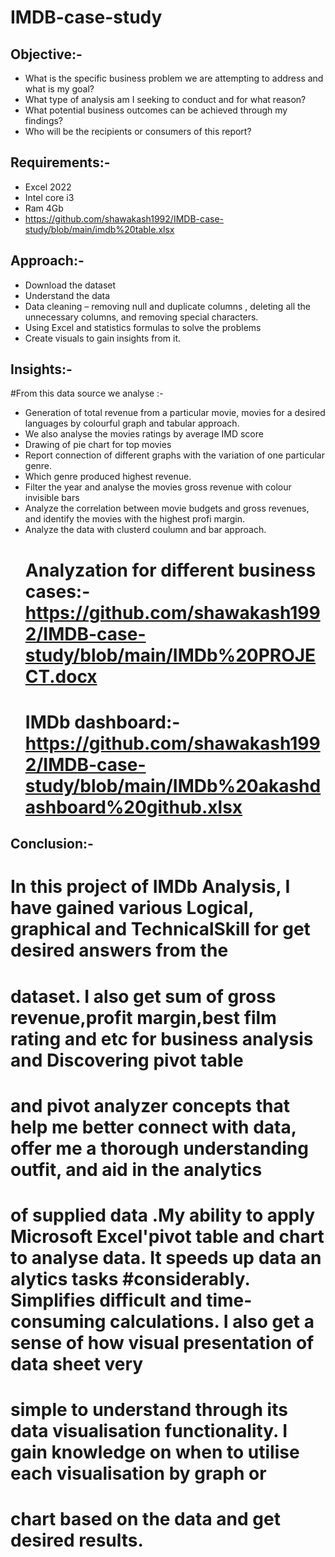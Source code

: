 # **IMDB-case-study**

## Objective:-
* What is the specific business problem we are attempting to address and what is my goal?
* What type of analysis am I seeking to conduct and for what reason?
* What potential business outcomes can be achieved through my findings?
* Who will be the recipients or consumers of this report? 

## Requirements:-
* Excel 2022
* Intel core i3
* Ram 4Gb
* https://github.com/shawakash1992/IMDB-case-study/blob/main/imdb%20table.xlsx

## Approach:-
* Download the dataset
* Understand the data
* Data cleaning – removing null and duplicate columns , deleting all the unnecessary columns, and removing special characters.
* Using Excel and statistics formulas to solve the problems
* Create visuals to gain insights from it.

## Insights:-
#From this data source we analyse :-
* Generation of total revenue from a particular movie, movies for a desired languages by colourful graph and tabular approach.
* We also analyse the movies ratings by average IMD score
* Drawing of pie chart for top movies
* Report connection of different graphs with the variation of one particular genre.
* Which genre produced highest revenue.
* Filter the year and analyse the movies gross revenue with colour invisible bars
* Analyze the correlation between movie budgets and gross revenues, and identify the movies with the highest profi margin.
* Analyze the data with clusterd coulumn and bar approach.
  # Analyzation for different business cases:-  https://github.com/shawakash1992/IMDB-case-study/blob/main/IMDb%20PROJECT.docx
  # IMDb dashboard:-https://github.com/shawakash1992/IMDB-case-study/blob/main/IMDb%20akashdashboard%20github.xlsx

## Conclusion:-  
          
# In this project of IMDb Analysis, I have gained various Logical, graphical and TechnicalSkill for get desired answers from the #
#  dataset. I also get sum of  gross revenue,profit margin,best film rating and etc for business analysis  and Discovering pivot table 
# and pivot analyzer concepts that help me better connect with data, offer me a thorough understanding outfit, and aid in the analytics 
# of supplied data .My ability to apply  Microsoft Excel'pivot table and chart to analyse data. It speeds up data an  alytics tasks  #considerably. Simplifies difficult and time-consuming calculations. I also get a sense of how visual presentation of data sheet very 
# simple to understand through its data visualisation functionality. I gain knowledge on when to utilise each visualisation by graph or
#  chart based on the data and  get desired results.

